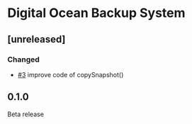 # Digital Ocean Backup System

## [unreleased]

### Changed
- [#3](https://github.com/giuseppemorelli/digital-ocean-backup-systems/issues/3) improve code of copySnapshot()

## 0.1.0
Beta release